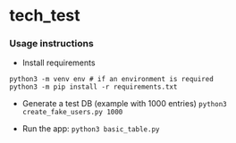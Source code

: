 # tech_test

### Usage instructions
- Install requirements

```
python3 -m venv env # if an environment is required
python3 -m pip install -r requirements.txt
```

- Generate a test DB (example with 1000 entries)
`python3 create_fake_users.py 1000`

- Run the app:
`python3 basic_table.py`
